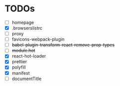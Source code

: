 # TODOs

- [ ] homepage
- [x] .browserslistrc
- [ ] proxy
- [ ] favicons-webpack-plugin
- [ ] ~~babel-plugin-transform-react-remove-prop-types~~
- [ ] ~~module.hot~~
- [x] react-hot-loader
- [x] prettier
- [x] polyfill
- [x] manifest
- [ ] documentTitle
